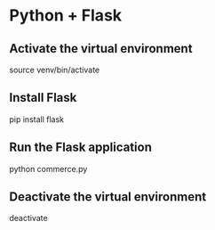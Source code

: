 # Python + Flask

## Activate the virtual environment
source venv/bin/activate

## Install Flask
pip install flask

## Run the Flask application
python commerce.py

## Deactivate the virtual environment
deactivate
